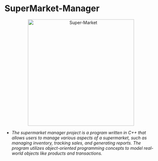# **SuperMarket-Manager**

<p align="center">
  <img src="https://repository-images.githubusercontent.com/625691736/bc237d99-8928-4cda-8407-cdca8659dda2" width="350" title="Super-Market">
  </p>

* *The supermarket manager project is a program written in C++ that allows users to manage various aspects of a supermarket, such as managing inventory, tracking sales, and generating reports. The program utilizes object-oriented programming concepts to model real-world objects like products and transactions.*
